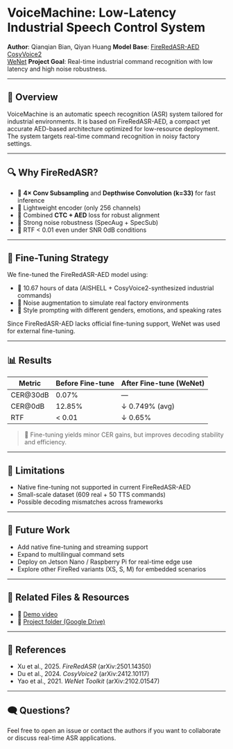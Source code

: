 # VoiceMachine: Low-Latency Industrial Speech Control System

**Author**: Qianqian Bian, Qiyan Huang 
**Model Base**: 
[FireRedASR-AED](https://arxiv.org/abs/2501.14350)  
[CosyVoice2](https://arxiv.org/abs/2412.10117)  
[WeNet](https://arxiv.org/abs/2102.01547)
**Project Goal**: Real-time industrial command recognition with low latency and high noise robustness.

---

## 🔧 Overview

VoiceMachine is an automatic speech recognition (ASR) system tailored for industrial environments. It is based on FireRedASR-AED, a compact yet accurate AED-based architecture optimized for low-resource deployment. The system targets real-time command recognition in noisy factory settings.

---

## 🔍 Why FireRedASR?

- 🔹 **4× Conv Subsampling** and **Depthwise Convolution (k=33)** for fast inference  
- 🔹 Lightweight encoder (only 256 channels)  
- 🔹 Combined **CTC + AED** loss for robust alignment  
- 🔹 Strong noise robustness (SpecAug + SpecSub)  
- 🔹 RTF < 0.01 even under SNR 0dB conditions  

---

## 🧪 Fine-Tuning Strategy

We fine-tuned the FireRedASR-AED model using:

- 🔸 10.67 hours of data (AISHELL + CosyVoice2-synthesized industrial commands)  
- 🔸 Noise augmentation to simulate real factory environments  
- 🔸 Style prompting with different genders, emotions, and speaking rates

Since FireRedASR-AED lacks official fine-tuning support, WeNet was used for external fine-tuning.

---

## 📊 Results

| Metric     | Before Fine-tune | After Fine-tune (WeNet) |
|------------|------------------|--------------------------|
| CER@30dB   | 0.07%            | —                        |
| CER@0dB    | 12.85%           | ↓ 0.749% (avg)           |
| RTF        | < 0.01           | ↓ 0.65%                  |

> 🔧 Fine-tuning yields minor CER gains, but improves decoding stability and efficiency.

---

## 🚧 Limitations

- Native fine-tuning not supported in current FireRedASR-AED  
- Small-scale dataset (609 real + 50 TTS commands)  
- Possible decoding mismatches across frameworks

---

## 📌 Future Work

- Add native fine-tuning and streaming support  
- Expand to multilingual command sets  
- Deploy on Jetson Nano / Raspberry Pi for real-time edge use  
- Explore other FireRed variants (XS, S, M) for embedded scenarios

---

## 📁 Related Files & Resources

- 🔗 [Demo video](https://www.bilibili.com/video/BV1yt4y1t7Cw)  
- 🔗 [Project folder (Google Drive)](https://drive.google.com/drive/folders/1KTQJWhg_LmAbjR2zfI2R1U0tp1Fufbaj?usp=drive_link)

---

## 📄 References

- Xu et al., 2025. *FireRedASR* (arXiv:2501.14350)  
- Du et al., 2024. *CosyVoice2* (arXiv:2412.10117)  
- Yao et al., 2021. *WeNet Toolkit* (arXiv:2102.01547)  

---

## 🗨️ Questions?

Feel free to open an issue or contact the authors if you want to collaborate or discuss real-time ASR applications.
